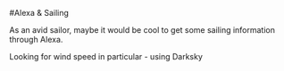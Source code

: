 #Alexa & Sailing

As an avid sailor, maybe it would be cool to get some sailing information through Alexa. 

Looking for wind speed in particular - using Darksky

